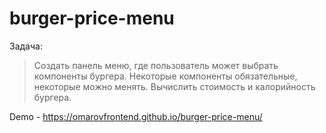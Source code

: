 # burger-price-menu

Задача:
> Создать панель меню, где пользователь может выбрать компоненты бургера. Некоторые компоненты обязательные,  
> некоторые можно менять. Вычислить стоимость и калорийность бургера.

Demo - https://omarovfrontend.github.io/burger-price-menu/
